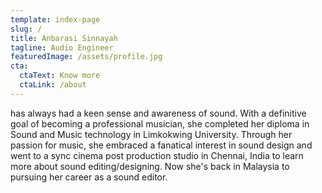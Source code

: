```yaml
---
template: index-page
slug: /
title: Anbarasi Sinnayah
tagline: Audio Engineer
featuredImage: /assets/profile.jpg
cta:
  ctaText: Know more
  ctaLink: /about
---
```


has always had a keen sense and awareness of sound. With a definitive goal of becoming a professional musician, she completed her diploma in Sound and Music technology in Limkokwing University. Through her passion for music, she embraced a fanatical interest in sound design and went to a sync cinema post production studio in Chennai, India to learn more about sound editing/designing. Now she's back in Malaysia to pursuing her career as a sound editor.